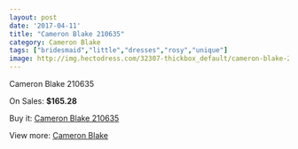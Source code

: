 ```yaml
---
layout: post
date: '2017-04-11'
title: "Cameron Blake 210635"
category: Cameron Blake
tags: ["bridesmaid","little","dresses","rosy","unique"]
image: http://img.hectodress.com/32307-thickbox_default/cameron-blake-210635.jpg
---
```

Cameron Blake 210635

On Sales: **$165.28**
<a href="https://www.hectodress.com/cameron-blake/14739-cameron-blake-210635.html"><amp-img layout="responsive" width="600" height="600" src="//img.hectodress.com/32307-thickbox_default/cameron-blake-210635.jpg" alt="Cameron Blake 210635 0" /></a>
<a href="https://www.hectodress.com/cameron-blake/14739-cameron-blake-210635.html"><amp-img layout="responsive" width="600" height="600" src="//img.hectodress.com/32308-thickbox_default/cameron-blake-210635.jpg" alt="Cameron Blake 210635 1" /></a>

Buy it: [Cameron Blake 210635](https://www.hectodress.com/cameron-blake/14739-cameron-blake-210635.html "Cameron Blake 210635")

View more: [Cameron Blake](https://www.hectodress.com/264-cameron-blake "Cameron Blake")